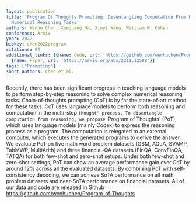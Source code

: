 ```yaml
---
layout: publication
title: 'Program Of Thoughts Prompting: Disentangling Computation From Reasoning For
  Numerical Reasoning Tasks'
authors: Wenhu Chen, Xueguang Ma, Xinyi Wang, William W. Cohen
conference: Arxiv
year: 2022
bibkey: chen2022program
citations: 94
additional_links: [{name: Code, url: 'https://github.com/wenhuchen/Program-of-Thoughts'},
  {name: Paper, url: 'https://arxiv.org/abs/2211.12588'}]
tags: ["Prompting"]
short_authors: Chen et al.
---
```

Recently, there has been significant progress in teaching language models to
perform step-by-step reasoning to solve complex numerical reasoning tasks.
Chain-of-thoughts prompting (CoT) is by far the state-of-art method for these
tasks. CoT uses language models to perform both reasoning and computation in
the multi-step `thought' process. To disentangle computation from reasoning, we
propose `Program of Thoughts' (PoT), which uses language models (mainly Codex)
to express the reasoning process as a program. The computation is relegated to
an external computer, which executes the generated programs to derive the
answer. We evaluate PoT on five math word problem datasets (GSM, AQuA, SVAMP,
TabMWP, MultiArith) and three financial-QA datasets (FinQA, ConvFinQA, TATQA)
for both few-shot and zero-shot setups. Under both few-shot and zero-shot
settings, PoT can show an average performance gain over CoT by around 12%
across all the evaluated datasets. By combining PoT with self-consistency
decoding, we can achieve SoTA performance on all math problem datasets and
near-SoTA performance on financial datasets. All of our data and code are
released in Github https://github.com/wenhuchen/Program-of-Thoughts